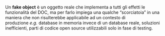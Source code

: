 Un **fake object** è un oggetto reale che implementa a tutti gli effetti le funzionalità del DOC, ma per farlo impiega una qualche “scorciatoia” in una maniera che non risulterebbe applicabile ad un contesto di produzione _e.g._ database in memoria invece di un database reale, soluzioni inefficienti, parti di codice open source utilizzabili solo in fase di testing.
